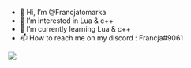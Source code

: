- 👋 Hi, I’m @Francjatomarka
- 👀 I’m interested in Lua & c++
- 🌱 I’m currently learning Lua & c++
- 📫 How to reach me on my discord : Francja#9061
<a href="https://github.com/anuraghazra/github-readme-stats">
  <img align="center" src="https://github-readme-stats.vercel.app/api?username=Francjatomarka" />
</a>

